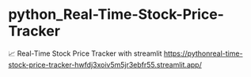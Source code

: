 # python_Real-Time-Stock-Price-Tracker
📈 Real-Time Stock Price Tracker with streamlit
https://pythonreal-time-stock-price-tracker-hwfdj3xoiv5m5jr3ebfr55.streamlit.app/

